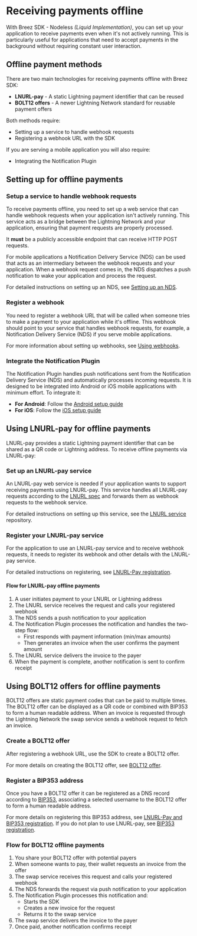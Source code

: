 # Receiving payments offline

With Breez SDK - Nodeless *(Liquid Implementation)*, you can set up your application to receive payments even when it's not actively running. This is particularly useful for applications that need to accept payments in the background without requiring constant user interaction.

## Offline payment methods

There are two main technologies for receiving payments offline with Breez SDK:

- **LNURL-pay** - A static Lightning payment identifier that can be reused
- **BOLT12 offers** - A newer Lightning Network standard for reusable payment offers

Both methods require:
- Setting up a service to handle webhook requests
- Registering a webhook URL with the SDK

If you are serving a mobile application you will also require:
- Integrating the Notification Plugin

## Setting up for offline payments

### Setup a service to handle webhook requests

To receive payments offline, you need to set up a web service that can handle webhook requests when your application isn't actively running. This service acts as a bridge between the Lightning Network and your application, ensuring that payment requests are properly processed. 

It **must** be a publicly accessible endpoint that can receive HTTP POST requests. 

For mobile applications a Notification Delivery Service (NDS) can be used that acts as an intermediary between the webhook requests and your application. When a webhook request comes in, the NDS dispatches a push notification to wake your application and process the request.

For detailed instructions on setting up an NDS, see [Setting up an NDS](/notifications/setup_nds.md).

### Register a webhook

You need to register a webhook URL that will be called when someone tries to make a payment to your application while it's offline. This webhook should point to your service that handles webhook requests, for example, a Notification Delivery Service (NDS) if you serve mobile applications.

For more information about setting up webhooks, see [Using webhooks](/notifications/using_webhooks.md).

### Integrate the Notification Plugin

The Notification Plugin handles push notifications sent from the Notification Delivery Service (NDS) and automatically processes incoming requests. It is designed to be integrated into Android or iOS mobile applications with minimum effort. To integrate it:

- **For Android**: Follow the [Android setup guide](/notifications/android_setup.md)
- **For iOS**: Follow the [iOS setup guide](/notifications/ios_setup.md)

## Using LNURL-pay for offline payments

LNURL-pay provides a static Lightning payment identifier that can be shared as a QR code or Lightning address. To receive offline payments via LNURL-pay:

### Set up an LNURL-pay service

An LNURL-pay web service is needed if your application wants to support receiving payments using LNURL-pay. This service handles all LNURL-pay requests according to the [LNURL spec](https://github.com/lnurl/luds) and forwards them as webhook requests to the webhook service.

For detailed instructions on setting up this service, see the <a target="_blank" href="https://github.com/breez/breez-lnurl">LNURL service</a> repository.


### Register your LNURL-pay service

For the application to use an LNURL-pay service and to receive webhook requests, it needs to register its webhook and other details with the LNURL-pay service.

For detailed instructions on registering, see [LNURL-Pay registration](/notifications/lnurl_pay_registration.md).


#### Flow for LNURL-pay offline payments

1. A user initiates payment to your LNURL or Lightning address
2. The LNURL service receives the request and calls your registered webhook
3. The NDS sends a push notification to your application
4. The Notification Plugin processes the notification and handles the two-step flow:
   - First responds with payment information (min/max amounts)
   - Then generates an invoice when the user confirms the payment amount
5. The LNURL service delivers the invoice to the payer
6. When the payment is complete, another notification is sent to confirm receipt

## Using BOLT12 offers for offline payments

BOLT12 offers are static payment codes that can be paid to multiple times. The BOLT12 offer can be displayed as a QR code or combined with BIP353 to form a human readable address. When an invoice is requested through the Lightning Network the swap service sends a webhook request to fetch an invoice.

### Create a BOLT12 offer

After registering a webhook URL, use the SDK to create a BOLT12 offer.

For more details on creating the BOLT12 offer, see [BOLT12 offer](receive_payment.md#bolt12-offer).

### Register a BIP353 address

Once you have a BOLT12 offer it can be registered as a DNS record according to [BIP353](https://github.com/bitcoin/bips/blob/master/bip-0353.mediawiki), associating a selected username to the BOLT12 offer to form a human readable address.

For more details on registering this BIP353 address, see [LNURL-Pay and BIP353 registration](lnurl_pay_service.md). If you do not plan to use LNURL-pay, see [BIP353 registration](bip353_pay_service.md).

### Flow for BOLT12 offline payments

1. You share your BOLT12 offer with potential payers
2. When someone wants to pay, their wallet requests an invoice from the offer
3. The swap service receives this request and calls your registered webhook
4. The NDS forwards the request via push notification to your application
5. The Notification Plugin processes this notification and:
   - Starts the SDK
   - Creates a new invoice for the request
   - Returns it to the swap service
6. The swap service delivers the invoice to the payer
7. Once paid, another notification confirms receipt
